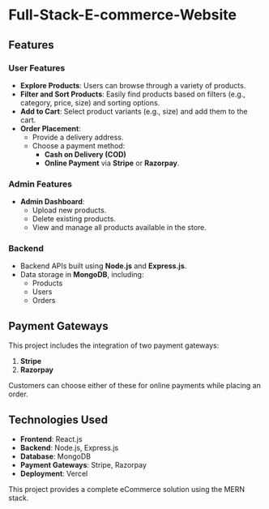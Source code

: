 # Full-Stack-E-commerce-Website
## Features

### User Features
- **Explore Products**: Users can browse through a variety of products.
- **Filter and Sort Products**: Easily find products based on filters (e.g., category, price, size) and sorting options.
- **Add to Cart**: Select product variants (e.g., size) and add them to the cart.
- **Order Placement**:
  - Provide a delivery address.
  - Choose a payment method: 
    - **Cash on Delivery (COD)**
    - **Online Payment** via **Stripe** or **Razorpay**.

### Admin Features
- **Admin Dashboard**:
  - Upload new products.
  - Delete existing products.
  - View and manage all products available in the store.

### Backend
- Backend APIs built using **Node.js** and **Express.js**.
- Data storage in **MongoDB**, including:
  - Products
  - Users
  - Orders

## Payment Gateways
This project includes the integration of two payment gateways:
1. **Stripe**
2. **Razorpay**

Customers can choose either of these for online payments while placing an order.

## Technologies Used
- **Frontend**: React.js
- **Backend**: Node.js, Express.js
- **Database**: MongoDB
- **Payment Gateways**: Stripe, Razorpay
- **Deployment**: Vercel

This project provides a complete eCommerce solution using the MERN stack.

